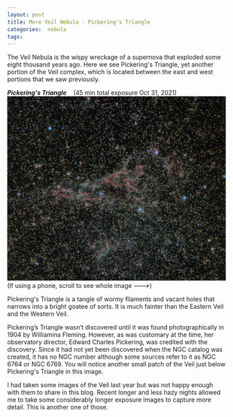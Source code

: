 ```yaml
---
layout: post
title: More Veil Nebula - Pickering's Triangle
categories:  nebula  
tags:  
---
```


The Veil Nebula is the wispy wreckage of a supernova that exploded some eight thousand years ago.  Here we see Pickering's Triangle, yet another portion of the Veil complex, which is located between the east and west portions that we saw previously.

_**Pickering's Triangle**_  &nbsp;&nbsp; (45 min total exposure Oct 31, 2021)<br>
![ngc6960 seen using Celestron RASA 8 and ZWO ASI183MC](../images/ngc6960_2021-10-31T21_13_10_Stack_16bits_1000frames_3000s_bin50pc.jpg)
<br>
(If using a phone, scroll to see whole image --->)
<br>

Pickering's Triangle is a tangle of wormy filaments and vacant holes that narrows into a bright goatee of sorts. 
It is much fainter than the Eastern Veil and the Western Veil. 

 Pickering’s Triangle wasn’t discovered until it was found photographically in 1904 by Williamina Fleming. However, as was customary at the time, her observatory director, Edward Charles Pickering, was credited with the discovery.
Since it had not yet been discovered when the NGC catalog was created, it has no NGC number although some sources refer to it as NGC 6764 or NGC 6769.
 You will notice another small patch of the Veil just below Pickering's Triangle in this image.

I had taken some images of the Veil last year but was not happy enough with them to share in this blog.  Recent longer and less hazy nights allowed me to take some considerably longer exposure images to capture more detail. This is another one of those.

